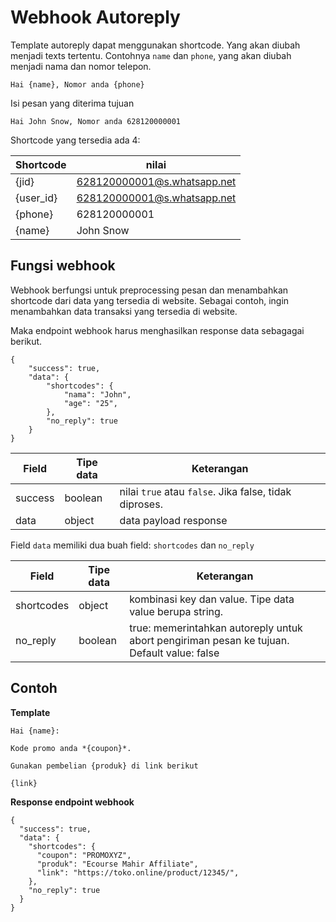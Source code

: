 # Webhook Autoreply

Template autoreply dapat menggunakan shortcode. Yang akan diubah menjadi texts tertentu.
Contohnya `name` dan `phone`, yang akan diubah menjadi nama dan nomor telepon.

```
Hai {name}, Nomor anda {phone}
```
Isi pesan yang diterima tujuan
```
Hai John Snow, Nomor anda 628120000001
```

Shortcode yang tersedia ada 4:

Shortcode | nilai
---|---
{jid}| 628120000001@s.whatsapp.net
{user_id}| 628120000001@s.whatsapp.net
{phone}| 628120000001
{name}| John Snow


## Fungsi webhook

Webhook berfungsi untuk preprocessing pesan dan menambahkan shortcode dari data yang tersedia di website.
Sebagai contoh, ingin menambahkan data transaksi yang tersedia di website.

Maka endpoint webhook harus menghasilkan response data sebagagai berikut.
```
{
	"success": true,
	"data": {
		"shortcodes": {
			"nama": "John",
			"age": "25",
		},
		"no_reply": true
	}
}
````

Field | Tipe data | Keterangan
---|---|---
success| boolean | nilai `true` atau `false`. Jika false, tidak diproses.
data| object | data payload response


Field `data` memiliki dua buah field: `shortcodes` dan `no_reply`

Field | Tipe data | Keterangan
---|---|---
shortcodes| object | kombinasi key dan value. Tipe data value berupa string.
no_reply| boolean | true: memerintahkan autoreply untuk abort pengiriman pesan ke tujuan. Default value: false


## Contoh

**Template**
```
Hai {name}:

Kode promo anda *{coupon}*.

Gunakan pembelian {produk} di link berikut

{link}
```

**Response endpoint webhook**
```
{
  "success": true,
  "data": {
    "shortcodes": {
      "coupon": "PROMOXYZ",
      "produk": "Ecourse Mahir Affiliate",
      "link": "https://toko.online/product/12345/",
    },
    "no_reply": true
  }
}
````
